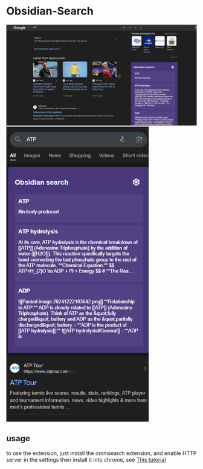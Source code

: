 # Obsidian-Search
![](image.png)
![](image-1.png)
## usage
to use the extension, just install the omnisearch extension, and enable HTTP server in the settings
then install it into chrome, see [This tutorial](https://dev.to/ben/how-to-install-chrome-extensions-manually-from-github-1612)
